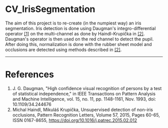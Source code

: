 # CV_IrisSegmentation
The aim of this project is to re-create (in the numpiest way) an iris segmentation.
Iris detection is done using Daugman's integro-differential operator [[1]](#1) on the multi-channel as done by Haindl-Krupička in [[2]](#2). Daugman's operator is then used on the red channel to detect the pupil.
After doing this, normalization is done with the rubber sheet model and occlusions are detected using methods described in [[2]](#2).

***

# References

1. <a id="1"/> J. G. Daugman, "High confidence visual recognition of persons by a test of statistical independence," in IEEE Transactions on Pattern Analysis and Machine Intelligence, vol. 15, no. 11, pp. 1148-1161, Nov. 1993, doi: 10.1109/34.244676
2. <a id="2"/> Michal Haindl, Mikuláš Krupička, Unsupervised detection of non-iris occlusions, Pattern Recognition Letters, Volume 57, 2015, Pages 60-65, ISSN 0167-8655, https://doi.org/10.1016/j.patrec.2015.02.012